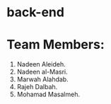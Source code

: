 # back-end
# Team Members: 
1. Nadeen Aleideh.
2. Nadeen al-Masri.
3. Marwah Alahdab.
4. Rajeh Dalbah.
5. Mohamad Masalmeh.
